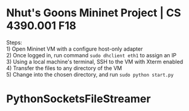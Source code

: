 # Nhut's Goons Mininet Project | CS 4390.001 F18

Steps:  
	1) Open Mininet VM with a configure host-only adapter  
	2) Once logged in, run command `sudo dhclient eth1` to assign an IP  
	3) Using a local machine's terminal, SSH to the VM with Xterm enabled  
	4) Transfer the files to any directory of the VM  
	5) Change into the chosen directory, and run `sudo python start.py` 
 
# PythonSocketsFileStreamer
